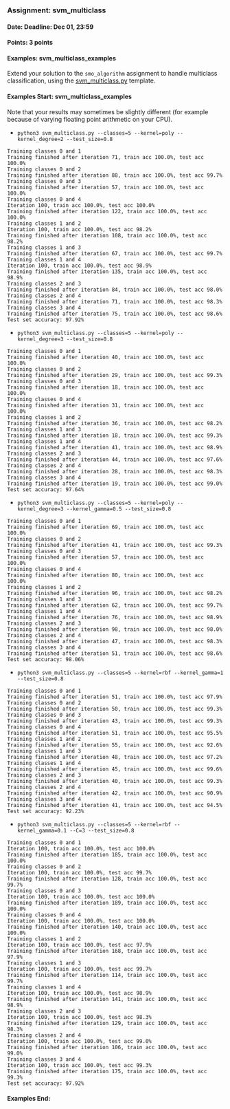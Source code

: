 ### Assignment: svm_multiclass
#### Date: Deadline: Dec 01, 23:59
#### Points: 3 points
#### Examples: svm_multiclass_examples

Extend your solution to the `smo_algorithm` assignment to handle multiclass
classification, using the [svm_multiclass.py](https://github.com/ufal/npfl129/tree/past-2021/labs/07/svm_multiclass.py)
template.

#### Examples Start: svm_multiclass_examples
Note that your results may sometimes be slightly different (for example because of varying floating point arithmetic on your CPU).
- `python3 svm_multiclass.py --classes=5 --kernel=poly --kernel_degree=2 --test_size=0.8`
```
Training classes 0 and 1
Training finished after iteration 71, train acc 100.0%, test acc 100.0%
Training classes 0 and 2
Training finished after iteration 88, train acc 100.0%, test acc 99.7%
Training classes 0 and 3
Training finished after iteration 57, train acc 100.0%, test acc 100.0%
Training classes 0 and 4
Iteration 100, train acc 100.0%, test acc 100.0%
Training finished after iteration 122, train acc 100.0%, test acc 100.0%
Training classes 1 and 2
Iteration 100, train acc 100.0%, test acc 98.2%
Training finished after iteration 108, train acc 100.0%, test acc 98.2%
Training classes 1 and 3
Training finished after iteration 67, train acc 100.0%, test acc 99.7%
Training classes 1 and 4
Iteration 100, train acc 100.0%, test acc 98.9%
Training finished after iteration 135, train acc 100.0%, test acc 98.9%
Training classes 2 and 3
Training finished after iteration 84, train acc 100.0%, test acc 98.0%
Training classes 2 and 4
Training finished after iteration 71, train acc 100.0%, test acc 98.3%
Training classes 3 and 4
Training finished after iteration 75, train acc 100.0%, test acc 98.6%
Test set accuracy: 97.92%
```
- `python3 svm_multiclass.py --classes=5 --kernel=poly --kernel_degree=3 --test_size=0.8`
```
Training classes 0 and 1
Training finished after iteration 40, train acc 100.0%, test acc 100.0%
Training classes 0 and 2
Training finished after iteration 29, train acc 100.0%, test acc 99.3%
Training classes 0 and 3
Training finished after iteration 18, train acc 100.0%, test acc 100.0%
Training classes 0 and 4
Training finished after iteration 31, train acc 100.0%, test acc 100.0%
Training classes 1 and 2
Training finished after iteration 36, train acc 100.0%, test acc 98.2%
Training classes 1 and 3
Training finished after iteration 18, train acc 100.0%, test acc 99.3%
Training classes 1 and 4
Training finished after iteration 41, train acc 100.0%, test acc 98.9%
Training classes 2 and 3
Training finished after iteration 44, train acc 100.0%, test acc 97.6%
Training classes 2 and 4
Training finished after iteration 28, train acc 100.0%, test acc 98.3%
Training classes 3 and 4
Training finished after iteration 19, train acc 100.0%, test acc 99.0%
Test set accuracy: 97.64%
```
- `python3 svm_multiclass.py --classes=5 --kernel=poly --kernel_degree=3 --kernel_gamma=0.5 --test_size=0.8`
```
Training classes 0 and 1
Training finished after iteration 69, train acc 100.0%, test acc 100.0%
Training classes 0 and 2
Training finished after iteration 41, train acc 100.0%, test acc 99.3%
Training classes 0 and 3
Training finished after iteration 57, train acc 100.0%, test acc 100.0%
Training classes 0 and 4
Training finished after iteration 80, train acc 100.0%, test acc 100.0%
Training classes 1 and 2
Training finished after iteration 96, train acc 100.0%, test acc 98.2%
Training classes 1 and 3
Training finished after iteration 62, train acc 100.0%, test acc 99.7%
Training classes 1 and 4
Training finished after iteration 76, train acc 100.0%, test acc 98.9%
Training classes 2 and 3
Training finished after iteration 98, train acc 100.0%, test acc 98.0%
Training classes 2 and 4
Training finished after iteration 47, train acc 100.0%, test acc 98.3%
Training classes 3 and 4
Training finished after iteration 51, train acc 100.0%, test acc 98.6%
Test set accuracy: 98.06%
```
- `python3 svm_multiclass.py --classes=5 --kernel=rbf --kernel_gamma=1 --test_size=0.8`
```
Training classes 0 and 1
Training finished after iteration 51, train acc 100.0%, test acc 97.9%
Training classes 0 and 2
Training finished after iteration 50, train acc 100.0%, test acc 99.3%
Training classes 0 and 3
Training finished after iteration 43, train acc 100.0%, test acc 99.3%
Training classes 0 and 4
Training finished after iteration 51, train acc 100.0%, test acc 95.5%
Training classes 1 and 2
Training finished after iteration 55, train acc 100.0%, test acc 92.6%
Training classes 1 and 3
Training finished after iteration 48, train acc 100.0%, test acc 97.2%
Training classes 1 and 4
Training finished after iteration 45, train acc 100.0%, test acc 99.6%
Training classes 2 and 3
Training finished after iteration 40, train acc 100.0%, test acc 99.3%
Training classes 2 and 4
Training finished after iteration 42, train acc 100.0%, test acc 90.9%
Training classes 3 and 4
Training finished after iteration 41, train acc 100.0%, test acc 94.5%
Test set accuracy: 92.23%
```
- `python3 svm_multiclass.py --classes=5 --kernel=rbf --kernel_gamma=0.1 --C=3 --test_size=0.8`
```
Training classes 0 and 1
Iteration 100, train acc 100.0%, test acc 100.0%
Training finished after iteration 185, train acc 100.0%, test acc 100.0%
Training classes 0 and 2
Iteration 100, train acc 100.0%, test acc 99.7%
Training finished after iteration 128, train acc 100.0%, test acc 99.7%
Training classes 0 and 3
Iteration 100, train acc 100.0%, test acc 100.0%
Training finished after iteration 189, train acc 100.0%, test acc 100.0%
Training classes 0 and 4
Iteration 100, train acc 100.0%, test acc 100.0%
Training finished after iteration 140, train acc 100.0%, test acc 100.0%
Training classes 1 and 2
Iteration 100, train acc 100.0%, test acc 97.9%
Training finished after iteration 168, train acc 100.0%, test acc 97.9%
Training classes 1 and 3
Iteration 100, train acc 100.0%, test acc 99.7%
Training finished after iteration 114, train acc 100.0%, test acc 99.7%
Training classes 1 and 4
Iteration 100, train acc 100.0%, test acc 98.9%
Training finished after iteration 141, train acc 100.0%, test acc 98.9%
Training classes 2 and 3
Iteration 100, train acc 100.0%, test acc 98.3%
Training finished after iteration 129, train acc 100.0%, test acc 98.3%
Training classes 2 and 4
Iteration 100, train acc 100.0%, test acc 99.0%
Training finished after iteration 106, train acc 100.0%, test acc 99.0%
Training classes 3 and 4
Iteration 100, train acc 100.0%, test acc 99.3%
Training finished after iteration 175, train acc 100.0%, test acc 99.3%
Test set accuracy: 97.92%
```
#### Examples End:
